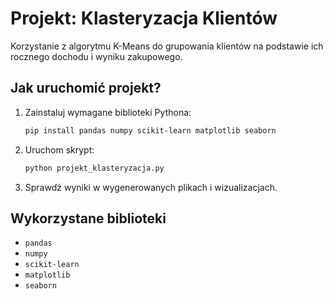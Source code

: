 
# Projekt: Klasteryzacja Klientów

Korzystanie z algorytmu K-Means do grupowania klientów na podstawie ich rocznego dochodu i wyniku zakupowego.

## Jak uruchomić projekt?
1. Zainstaluj wymagane biblioteki Pythona:
   ```bash
   pip install pandas numpy scikit-learn matplotlib seaborn
   ```

2. Uruchom skrypt:
   ```bash
   python projekt_klasteryzacja.py
   ```

3. Sprawdź wyniki w wygenerowanych plikach i wizualizacjach.

## Wykorzystane biblioteki
- `pandas`
- `numpy`
- `scikit-learn`
- `matplotlib`
- `seaborn`

